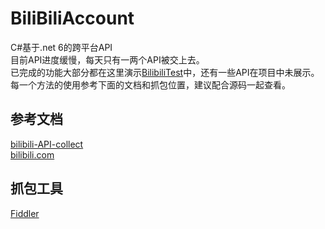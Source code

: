 # BiliBiliAccount

C#基于.net 6的跨平台API
<br/>
目前API进度缓慢，每天只有一两个API被交上去。
<br/>
已完成的功能大部分都在这里演示[BilibiliTest](src\BilibiliTest\Program.cs)中，还有一些API在项目中未展示。
<br/>
每一个方法的使用参考下面的文档和抓包位置，建议配合源码一起查看。

## 参考文档
[bilibili-API-collect](https://www.github.com/SocialSisterYi/bilibili-API-collect)
<br/>
[bilibili.com](https://www.bilibili.com)

## 抓包工具
[Fiddler](https://www.telerik.com/fiddler)